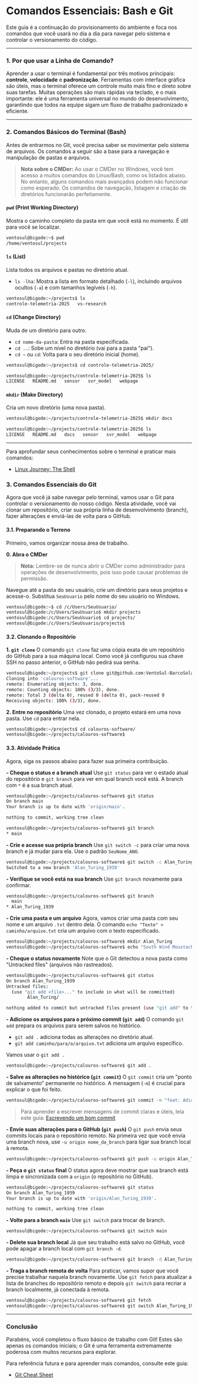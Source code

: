 # Comandos Essenciais: Bash e Git

Este guia é a continuação do provisionamento do ambiente e foca nos comandos que você usará no dia a dia para navegar pelo sistema e controlar o versionamento do código.

---

### 1. Por que usar a Linha de Comando?

Aprender a usar o terminal é fundamental por três motivos principais: **controle**, **velocidade** e **padronização**. Ferramentas com interface gráfica são úteis, mas o terminal oferece um controle muito mais fino e direto sobre suas tarefas. Muitas operações são mais rápidas via teclado, e o mais importante: ele é uma ferramenta universal no mundo do desenvolvimento, garantindo que todos na equipe sigam um fluxo de trabalho padronizado e eficiente.

---

### 2. Comandos Básicos do Terminal (Bash)

Antes de entrarmos no Git, você precisa saber se movimentar pelo sistema de arquivos. Os comandos a seguir são a base para a navegação e manipulação de pastas e arquivos.

> **Nota sobre o CMDer:** Ao usar o CMDer no Windows, você tem acesso a muitos comandos do Linux/Bash, como os listados abaixo. No entanto, alguns comandos mais avançados podem não funcionar como esperado. Os comandos de navegação, listagem e criação de diretórios funcionarão perfeitamente.

#### `pwd` (Print Working Directory)
Mostra o caminho completo da pasta em que você está no momento. É útil para você se localizar.

```bash
ventosul@bigode:~$ pwd
/home/ventosul/projects
```

#### `ls` (List)
Lista todos os arquivos e pastas no diretório atual.

* `ls -lha`: Mostra a lista em formato detalhado (`-l`), incluindo arquivos ocultos (`-a`) e com tamanhos legíveis (`-h`).

```bash
ventosul@bigode:~/projects$ ls
controle-telemetria-2025   vs-research
```

#### `cd` (Change Directory)
Muda de um diretório para outro.

* `cd nome-da-pasta`: Entra na pasta especificada.
* `cd ..`: Sobe um nível no diretório (vai para a pasta "pai").
* `cd ~` ou `cd`: Volta para o seu diretório inicial (home).

```bash
ventosul@bigode:~/projects$ cd controle-telemetria-2025/

ventosul@bigode:~/projects/controle-telemetria-2025$ ls
LICENSE   README.md   sensor   svr_model   webpage
```

#### `mkdir` (Make Directory)
Cria um novo diretório (uma nova pasta).

```bash
ventosul@bigode:~/projects/controle-telemetria-2025$ mkdir docs

ventosul@bigode:~/projects/controle-telemetria-2025$ ls
LICENSE   README.md   docs   sensor   svr_model   webpage
```

---

Para aprofundar seus conhecimentos sobre o terminal e praticar mais comandos:
* [Linux Journey: The Shell](https://labex.io/lesson/the-shell)

### 3. Comandos Essenciais do Git

Agora que você já sabe navegar pelo terminal, vamos usar o Git para controlar o versionamento do nosso código. Nesta atividade, você vai clonar um repositório, criar sua própria linha de desenvolvimento (branch), fazer alterações e enviá-las de volta para o GitHub.

#### 3.1. Preparando o Terreno

Primeiro, vamos organizar nossa área de trabalho.

**0. Abra o CMDer**
> **Nota:** Lembre-se de nunca abrir o CMDer como administrador para operações de desenvolvimento, pois isso pode causar problemas de permissão.

Navegue até a pasta do seu usuário, crie um diretório para seus projetos e acesse-o. Substitua `SeuUsuario` pelo nome do seu usuário no Windows.

```bash
ventosul@bigode:~$ cd /c/Users/SeuUsuario/
ventosul@bigode:/c/Users/SeuUsuario$ mkdir projects
ventosul@bigode:/c/Users/SeuUsuario$ cd projects/
ventosul@bigode:/c/Users/SeuUsuario/projects$
```

#### 3.2. Clonando o Repositório

**1. `git clone`**
O comando `git clone` faz uma cópia exata de um repositório do GitHub para a sua máquina local. Como você já configurou sua chave SSH no passo anterior, o GitHub não pedirá sua senha.

```bash
ventosul@bigode:~/projects$ git clone git@github.com:VentoSul-BarcoSolar-UFSC/calouros-software.git
Cloning into 'calouros-software'...
remote: Enumerating objects: 3, done.
remote: Counting objects: 100% (3/3), done.
remote: Total 3 (delta 0), reused 0 (delta 0), pack-reused 0
Receiving objects: 100% (3/3), done.
```
**2. Entre no repositório**
Uma vez clonado, o projeto estará em uma nova pasta. Use `cd` para entrar nela.

```bash
ventosul@bigode:~/projects$ cd calouros-software/
ventosul@bigode:~/projects/calouros-software$
```

#### 3.3. Atividade Prática

Agora, siga os passos abaixo para fazer sua primeira contribuição.

**- Cheque o status e a branch atual**
Use `git status` para ver o estado atual do repositório e `git branch` para ver em qual branch você está. A branch com `*` é a sua branch atual.

```bash
ventosul@bigode:~/projects/calouros-software$ git status
On branch main
Your branch is up to date with 'origin/main'.

nothing to commit, working tree clean

ventosul@bigode:~/projects/calouros-software$ git branch
* main
```

**- Crie e acesse sua própria branch**
Use `git switch -c` para criar uma nova branch e já mudar para ela. Use o padrão `SeuNome_ANO`.

```bash
ventosul@bigode:~/projects/calouros-software$ git switch -c Alan_Turing_1939
Switched to a new branch 'Alan_Turing_1939'
```

**- Verifique se você está na sua branch**
Use `git branch` novamente para confirmar.

```bash
ventosul@bigode:~/projects/calouros-software$ git branch
  main
* Alan_Turing_1939
```

**- Crie uma pasta e um arquivo**
Agora, vamos criar uma pasta com seu nome e um arquivo `.txt` dentro dela. O comando `echo "Texto" > caminho/arquivo.txt` cria um arquivo com o texto especificado.

```bash
ventosul@bigode:~/projects/calouros-software$ mkdir Alan_Turing
ventosul@bigode:~/projects/calouros-software$ echo "South Wind Moustache" > Alan_Turing/meu_arquivo.txt
```

**- Cheque o status novamente**
Note que o Git detectou a nova pasta como "Untracked files" (arquivos não rastreados).

```bash
ventosul@bigode:~/projects/calouros-software$ git status
On branch Alan_Turing_1939
Untracked files:
  (use "git add <file>..." to include in what will be committed)
        Alan_Turing/

nothing added to commit but untracked files present (use "git add" to track)
```

**- Adicione os arquivos para o próximo commit (`git add`)**
O comando `git add` prepara os arquivos para serem salvos no histórico.
* `git add .` adiciona todas as alterações no diretório atual.
* `git add caminho/para/o/arquivo.txt` adiciona um arquivo específico.

Vamos usar o `git add .`

```bash
ventosul@bigode:~/projects/calouros-software$ git add .
```

**- Salve as alterações no histórico (`git commit`)**
O `git commit` cria um "ponto de salvamento" permanente no histórico. A mensagem (`-m`) é crucial para explicar o que foi feito.

```bash
ventosul@bigode:~/projects/calouros-software$ git commit -m "feat: Adiciona pasta e arquivo de Alan Turing"
```
> Para aprender a escrever mensagens de commit claras e úteis, leia este guia: [Escrevendo um bom commit](https://cbea.ms/git-commit/)

**- Envie suas alterações para o GitHub (`git push`)**
O `git push` envia seus commits locais para o repositório remoto. Na primeira vez que você envia uma branch nova, use `-u origin nome_da_branch` para ligar sua branch local à remota.

```bash
ventosul@bigode:~/projects/calouros-software$ git push -u origin Alan_Turing_1939
```

**- Peça o `git status` final**
O status agora deve mostrar que sua branch está limpa e sincronizada com a `origin` (o repositório no GitHub).

```bash
ventosul@bigode:~/projects/calouros-software$ git status
On branch Alan_Turing_1939
Your branch is up to date with 'origin/Alan_Turing_1939'.

nothing to commit, working tree clean
```

**- Volte para a branch `main`**
Use `git switch` para trocar de branch.

```bash
ventosul@bigode:~/projects/calouros-software$ git switch main
```

**- Delete sua branch local**
Já que seu trabalho está salvo no GitHub, você pode apagar a branch local com `git branch -d`.

```bash
ventosul@bigode:~/projects/calouros-software$ git branch -d Alan_Turing_1939
```

**- Traga a branch remota de volta**
Para praticar, vamos supor que você precise trabalhar naquela branch novamente. Use `git fetch` para atualizar a lista de branches do repositório remoto e depois `git switch` para recriar a branch localmente, já conectada à remota.

```bash
ventosul@bigode:~/projects/calouros-software$ git fetch
ventosul@bigode:~/projects/calouros-software$ git switch Alan_Turing_1939
```

---

### Conclusão

Parabéns, você completou o fluxo básico de trabalho com Git! Estes são apenas os comandos iniciais; o Git é uma ferramenta extremamente poderosa com muitos recursos para explorar.

Para referência futura e para aprender mais comandos, consulte este guia:
- [Git Cheat Sheet](https://education.github.com/git-cheat-sheet-education.pdf)
